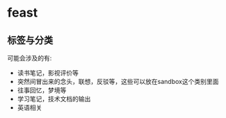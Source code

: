 # feast


## 标签与分类
可能会涉及的有:
* 读书笔记，影视评价等
* 突然间冒出来的念头，联想，反驳等，这些可以放在sandbox这个类别里面
* 往事回忆，梦境等
* 学习笔记，技术文档的输出
* 英语相关



